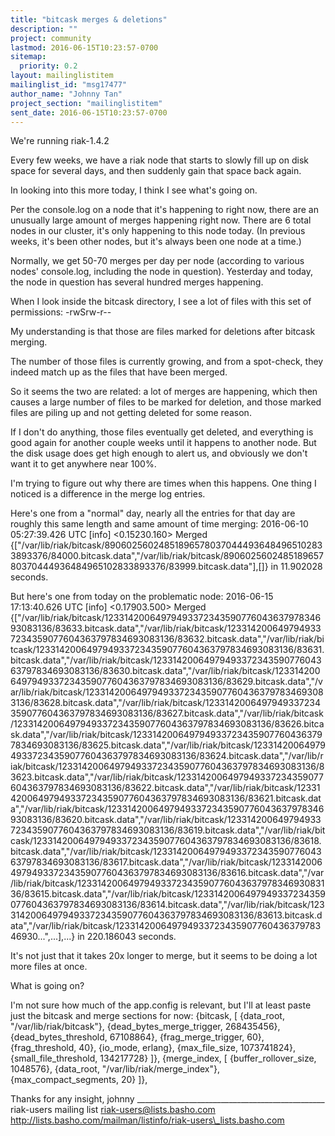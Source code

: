 ```yaml
---
title: "bitcask merges & deletions"
description: ""
project: community
lastmod: 2016-06-15T10:23:57-0700
sitemap:
  priority: 0.2
layout: mailinglistitem
mailinglist_id: "msg17477"
author_name: "Johnny Tan"
project_section: "mailinglistitem"
sent_date: 2016-06-15T10:23:57-0700
---
```



We're running riak-1.4.2

Every few weeks, we have a riak node that starts to slowly fill up on disk
space for several days, and then suddenly gain that space back again.

In looking into this more today, I think I see what's going on.

Per the console.log on a node that it's happening to right now, there are
an unusually large amount of merges happening right now. There are 6 total
nodes in our cluster, it's only happening to this node today. (In previous
weeks, it's been other nodes, but it's always been one node at a time.)

Normally, we get 50-70 merges per day per node (according to various nodes'
console.log, including the node in question). Yesterday and today, the node
in question has several hundred merges happening.

When I look inside the bitcask directory, I see a lot of files with this
set of permissions:
-rwSrw-r--

My understanding is that those are files marked for deletions after bitcask
merging.

The number of those files is currently growing, and from a spot-check, they
indeed match up as the files that have been merged.

So it seems the two are related: a lot of merges are happening, which then
causes a large number of files to be marked for deletion, and those marked
files are piling up and not getting deleted for some reason.

If I don't do anything, those files eventually get deleted, and everything
is good again for another couple weeks until it happens to another node.
But the disk usage does get high enough to alert us, and obviously we don't
want it to get anywhere near 100%.


I'm trying to figure out why there are times when this happens. One thing I
noticed is a difference in the merge log entries.

Here's one from a "normal" day, nearly all the entries for that day are
roughly this same length and same amount of time merging:
2016-06-10 05:27:39.426 UTC [info] <0.15230.160> Merged
{["/var/lib/riak/bitcask/890602560248518965780370444936484965102833893376/84000.bitcask.data","/var/lib/riak/bitcask/890602560248518965780370444936484965102833893376/83999.bitcask.data"],[]}
in 11.902028 seconds.

But here's one from today on the problematic node:
2016-06-15 17:13:40.626 UTC [info] <0.17903.500> Merged
{["/var/lib/riak/bitcask/1233142006497949337234359077604363797834693083136/83633.bitcask.data","/var/lib/riak/bitcask/1233142006497949337234359077604363797834693083136/83632.bitcask.data","/var/lib/riak/bitcask/1233142006497949337234359077604363797834693083136/83631.bitcask.data","/var/lib/riak/bitcask/1233142006497949337234359077604363797834693083136/83630.bitcask.data","/var/lib/riak/bitcask/1233142006497949337234359077604363797834693083136/83629.bitcask.data","/var/lib/riak/bitcask/1233142006497949337234359077604363797834693083136/83628.bitcask.data","/var/lib/riak/bitcask/1233142006497949337234359077604363797834693083136/83627.bitcask.data","/var/lib/riak/bitcask/1233142006497949337234359077604363797834693083136/83626.bitcask.data","/var/lib/riak/bitcask/1233142006497949337234359077604363797834693083136/83625.bitcask.data","/var/lib/riak/bitcask/1233142006497949337234359077604363797834693083136/83624.bitcask.data","/var/lib/riak/bitcask/1233142006497949337234359077604363797834693083136/83623.bitcask.data","/var/lib/riak/bitcask/1233142006497949337234359077604363797834693083136/83622.bitcask.data","/var/lib/riak/bitcask/1233142006497949337234359077604363797834693083136/83621.bitcask.data","/var/lib/riak/bitcask/1233142006497949337234359077604363797834693083136/83620.bitcask.data","/var/lib/riak/bitcask/1233142006497949337234359077604363797834693083136/83619.bitcask.data","/var/lib/riak/bitcask/1233142006497949337234359077604363797834693083136/83618.bitcask.data","/var/lib/riak/bitcask/1233142006497949337234359077604363797834693083136/83617.bitcask.data","/var/lib/riak/bitcask/1233142006497949337234359077604363797834693083136/83616.bitcask.data","/var/lib/riak/bitcask/1233142006497949337234359077604363797834693083136/83615.bitcask.data","/var/lib/riak/bitcask/1233142006497949337234359077604363797834693083136/83614.bitcask.data","/var/lib/riak/bitcask/1233142006497949337234359077604363797834693083136/83613.bitcask.data","/var/lib/riak/bitcask/12331420064979493372343590776043637978346930...",...],...}
in 220.186043 seconds.

It's not just that it takes 20x longer to merge, but it seems to be doing a
lot more files at once.

What is going on?

I'm not sure how much of the app.config is relevant, but I'll at least
paste just the bitcask and merge sections for now:
 {bitcask, [
 {data\_root, "/var/lib/riak/bitcask"},
 {dead\_bytes\_merge\_trigger, 268435456},
 {dead\_bytes\_threshold, 67108864},
 {frag\_merge\_trigger, 60},
 {frag\_threshold, 40},
 {io\_mode, erlang},
 {max\_file\_size, 1073741824},
 {small\_file\_threshold, 134217728}
 ]},
 {merge\_index, [
 {buffer\_rollover\_size, 1048576},
 {data\_root, "/var/lib/riak/merge\_index"},
 {max\_compact\_segments, 20}
 ]},


Thanks for any insight,
johnny
\_\_\_\_\_\_\_\_\_\_\_\_\_\_\_\_\_\_\_\_\_\_\_\_\_\_\_\_\_\_\_\_\_\_\_\_\_\_\_\_\_\_\_\_\_\_\_
riak-users mailing list
riak-users@lists.basho.com
http://lists.basho.com/mailman/listinfo/riak-users\_lists.basho.com

